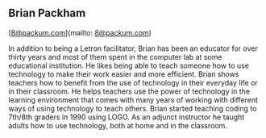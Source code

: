 ## Brian Packham

[8@packum.com](mailto: 8@packum.com)

In addition to being a Letron facilitator, Brian has been an educator for over thirty years and most of them spent in the computer lab at some educational institution. He likes being able to teach someone how to use technology to make their work easier and more efficient. Brian shows teachers how to benefit from the use of technology in their everyday life or in their classroom. He helps teachers use the power of technology in the learning environment that comes with many years of working with different ways of using technology to teach others. Brian started teaching coding to 7th/8th graders in 1990 using LOGO.  As an adjunct instructor he taught adults how to use technology, both at home and in the classroom.
